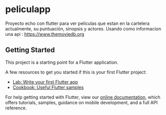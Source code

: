 # peliculapp

Proyecto echo con flutter para ver peliculas que estan en la cartelera actualmente, su puntuación, sinopsis y actores.
Usando como informacion una api : https://www.themoviedb.org 

## Getting Started

This project is a starting point for a Flutter application.

A few resources to get you started if this is your first Flutter project:

- [Lab: Write your first Flutter app](https://flutter.dev/docs/get-started/codelab)
- [Cookbook: Useful Flutter samples](https://flutter.dev/docs/cookbook)

For help getting started with Flutter, view our
[online documentation](https://flutter.dev/docs), which offers tutorials,
samples, guidance on mobile development, and a full API reference.
